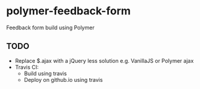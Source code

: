 # polymer-feedback-form
Feedback form build using Polymer


## TODO

* Replace $.ajax with a jQuery less solution e.g. VanillaJS or Polymer ajax
* Travis CI:
    * Build using travis
    * Deploy on github.io using travis
